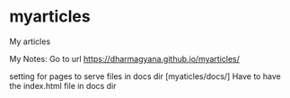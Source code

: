# myarticles
My articles

My Notes:
Go to url https://dharmagyana.github.io/myarticles/  

setting for pages to serve files in docs dir [myaticles/docs/]
Have to have the index.html file in docs dir



